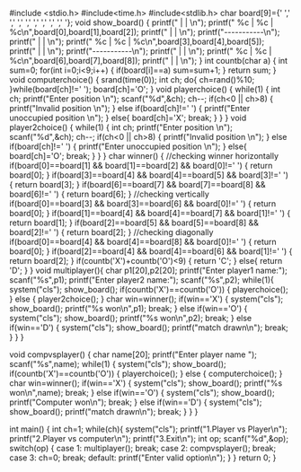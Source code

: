 #include <stdio.h>
#include<time.h>
#include<stdlib.h>
char board[9]={' ',' ',' ',' ',' ',' ',' ',' ',' '};
void show_board()
{
    printf("   |   |   \n");
    printf(" %c | %c | %c\n",board[0],board[1],board[2]);
    printf("   |   |   \n");
    printf("-----------\n");
    printf("   |   |   \n");
    printf(" %c | %c | %c\n",board[3],board[4],board[5]);
    printf("   |   |   \n");
    printf("-----------\n");
    printf("   |   |   \n");
    printf(" %c | %c | %c\n",board[6],board[7],board[8]);
    printf("   |   |   \n");
}
int countb(char a)
{
    int sum=0;
    for(int i=0;i<9;i++)
    {
        if(board[i]==a)
            sum=sum+1;
    }
    return sum;
}
void computerchoice()
{
    srand(time(0));
    int ch;
    do{
        ch=rand()%10;
    }while(board[ch]!=' ');
    board[ch]='O';
}
void playerchoice()
{
    while(1)
    {
        int ch;
        printf("Enter position \n");
        scanf("%d",&ch);
        ch--;
        if(ch<0 || ch>8)
        {
            printf("Invalid position \n");
        }
        else if(board[ch]!=' ')
        {
            printf("Enter unoccupied position \n");
        }
        else{
            board[ch]='X';
            break;
        }
    }
}
void player2choice()
{
    while(1)
    {
        int ch;
        printf("Enter position \n");
        scanf("%d",&ch);
        ch--;
        if(ch<0 || ch>8)
        {
            printf("Invalid position \n");
        }
        else if(board[ch]!=' ')
        {
            printf("Enter unoccupied position \n");
        }
        else{
            board[ch]='O';
            break;
        }
    }
}
char winner()
{
    //checking winner horizontally
    if(board[0]==board[1] && board[1]==board[2] && board[0]!=' ')
    {
        return board[0];
    }
    if(board[3]==board[4] && board[4]==board[5] && board[3]!=' ')
    {
        return board[3];
    }
    if(board[6]==board[7] && board[7]==board[8] && board[6]!=' ')
    {
        return board[6];
    }
    //checking vertically
    if(board[0]==board[3] && board[3]==board[6] && board[0]!=' ')
    {
        return board[0];
    }
    if(board[1]==board[4] && board[4]==board[7] && board[1]!=' ')
    {
        return board[1];
    }
    if(board[2]==board[5] && board[5]==board[8] && board[2]!=' ')
    {
        return board[2];
    }
    //checking diagonally
     if(board[0]==board[4] && board[4]==board[8] && board[0]!=' ')
    {
        return board[0];
    }
    if(board[2]==board[4] && board[4]==board[6] && board[1]!=' ')
    {
        return board[2];
    }
    if(countb('X')+countb('O')<9)
    {
        return 'C';
    }
    else{
        return 'D';
    }
}
void multiplayer(){
    char p1[20],p2[20];
    printf("Enter player1 name:");
    scanf("%s",p1);
    printf("Enter player2 name:");
    scanf("%s",p2);
    while(1){
        system("cls");
        show_board();
        if(countb('X')==countb('O'))
        {
            playerchoice();
        }
        else
        {
            player2choice();
        }
        char win=winner();
        if(win=='X')
        {
            system("cls");
            show_board();
            printf("%s won\n",p1);
            break;
        }
        else if(win=='O')
        {
            system("cls");
            show_board();
            printf("%s won\n",p2);
            break;
        }
        else if(win=='D')
        {
            system("cls");
            show_board();
            printf("match drawn\n");
            break;
        }
    }
}
       
void compvsplayer()
{
    char name[20];
    printf("Enter player name ");
    scanf("%s",name);
    while(1)
    {
        system("cls");
        show_board();
        if(countb('X')==countb('O'))
        {
            playerchoice();
        }
        else
        {
            computerchoice();
        }
        char win=winner();
        if(win=='X')
        {
            system("cls");
            show_board();
            printf("%s won\n",name);
            break;
        }
        else if(win=='O')
        {
            system("cls");
            show_board();
            printf("Computer won\n");
            break;
        }
        else if(win=='D')
        {
            system("cls");
            show_board();
            printf("match drawn\n");
            break;
        }
    }
}

int main()
{
    int ch=1;
    while(ch){
        system("cls");
        printf("1.Player vs Player\n");
        printf("2.Player vs computer\n");
        printf("3.Exit\n");
        int op;
        scanf("%d",&op);
        switch(op)
        {
            case 1:
                multiplayer();
                break;
            case 2:
                compvsplayer();
                break;
            case 3:
                ch=0;
                break;
            default:
                printf("Enter valid option\n");
        }
    }
    return 0;
}
